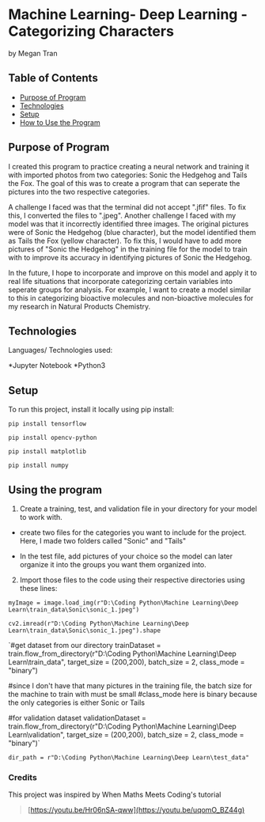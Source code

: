 # Machine Learning- Deep Learning - Categorizing Characters
by Megan Tran

## Table of Contents
* [Purpose of Program](#Purpose-of-program)
* [Technologies](#technologies)
* [Setup](#setup)
* [How to Use the Program](#How-to-Use-the-Program)

## Purpose of Program

I created this program to practice creating a neural network and training it with imported photos from two categories: Sonic the Hedgehog and Tails the Fox. The goal of this was to create a program that can seperate the pictures into the two respective categories.

A challenge I faced was that the terminal did not accept ".jfif" files. To fix this, I converted the files to ".jpeg". Another challenge I faced with my model was that it incorrectly identified three images. The original pictures were of Sonic the Hedgehog (blue character), but the model identified them as Tails the Fox (yellow character). To fix this, I would have to add more pictures of "Sonic the Hedgehog" in the training file for the model to train with to improve its accuracy in identifying pictures of Sonic the Hedgehog.

In the future, I hope to incorporate and improve on this model and apply it to real life situations that incorporate categorizing certain variables into seperate groups for analysis. For example, I want to create a model similar to this in categorizing bioactive molecules and non-bioactive molecules for my research in Natural Products Chemistry.

## Technologies
Languages/ Technologies used:

*Jupyter Notebook
*Python3

## Setup

To run this project, install it locally using pip install:

`pip install tensorflow`

`pip install opencv-python`

`pip install matplotlib`

`pip install numpy`

## Using the program

1. Create a training, test, and validation file in your directory for your model to work with.

* create two files for the categories you want to include for the project. Here, I made two folders called "Sonic" and "Tails"

* In the test file, add pictures of your choice so the model can later organize it into the groups you want them organized into. 

2. Import those files to the code using their respective directories using these lines:

`myImage = image.load_img(r"D:\Coding Python\Machine Learning\Deep Learn\train_data\Sonic\sonic_1.jpeg")`

`cv2.imread(r"D:\Coding Python\Machine Learning\Deep Learn\train_data\Sonic\sonic_1.jpeg").shape`

`#get dataset from our directory
trainDataset = train.flow_from_directory(r"D:\Coding Python\Machine Learning\Deep Learn\train_data",
                                        target_size = (200,200),
                                        batch_size = 2,
                                        class_mode = "binary")

#since I don't have that many pictures in the training file, the batch size for the machine to train with must be small
#class_mode here is binary because the only categories is either Sonic or Tails

#for validation dataset
validationDataset = train.flow_from_directory(r"D:\Coding Python\Machine Learning\Deep Learn\validation",
                                        target_size = (200,200),
                                        batch_size = 2,
                                        class_mode = "binary")`
                                        
`dir_path = r"D:\Coding Python\Machine Learning\Deep Learn\test_data"`


### Credits
This project was inspired by When Maths Meets Coding's tutorial
> [https://youtu.be/Hr06nSA-qww](https://youtu.be/uqomO_BZ44g)

